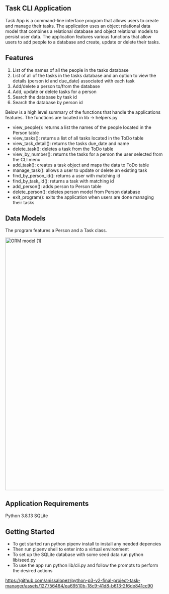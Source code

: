 ## Task CLI Application

Task App is a command-line interface program that allows users to create and manage their tasks. The application uses an object relational data model that combines a relational database and object relational models to persist user data. The application features various functions that allow users to add people to a database and create, update or delete their tasks. 


## Features 
1. List of the names of all the people in the tasks database
2. List of all of the tasks in the tasks database and an option to view the details (person id and due_date) associated with each task
4. Add/delete a person to/from the database
3. Add, update or delete tasks for a person
4. Search the database by task id 
5. Search the database by person id 


Below is a high level summary of the functions that handle the applications features. 
The functions are located in lib -> helpers.py

- view_people(): returns a list the names of the people located  in the Person table
- view_tasks(): returns a list of all tasks located in the ToDo table
- view_task_detail(): returns the tasks due_date and name 
- delete_task(): deletes a task from the ToDo table 
- view_by_number(): returns the tasks for a person the user selected from the CLI menu
- add_task(): creates a task object and maps the data to ToDo table
- manage_task(): allows a user to update or delete an existing task
- find_by_person_id(): returns a user with matching id
- find_by_task_id(): returns a task with matching id
- add_person(): adds person to Person table 
- delete_person(): deletes person model from Person database
- exit_program(): exits the application when users are done managing their tasks 


## Data Models 
The program features a Person and a Task class. 

<img width="800" alt="ORM model (1)" src="https://github.com/anissalopez/python-p3-v2-final-project-task-manager/assets/127756464/9e07d77c-dfc9-45b2-906a-e4fd4ab4a531">



## Application Requirements
Python 3.8.13 
SQLite 

## Getting Started 
- To get started run python pipenv install to install any needed depencies 
- Then run pipenv shell to enter into a virtual environment
- To set up the SQLite database with some seed data run python lib/seed.py 
- To use the app run python lib/cli.py and follow the prompts to perform the desired actions 


https://github.com/anissalopez/python-p3-v2-final-project-task-manager/assets/127756464/ea69510b-18c9-41d8-b613-2f6de841cc90





